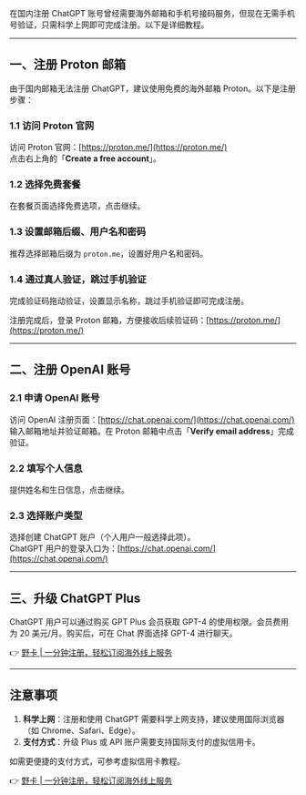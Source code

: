 在国内注册 ChatGPT 账号曾经需要海外邮箱和手机号接码服务，但现在无需手机号验证，只需科学上网即可完成注册。以下是详细教程。

---

## 一、注册 Proton 邮箱

由于国内邮箱无法注册 ChatGPT，建议使用免费的海外邮箱 Proton。以下是注册步骤：

### 1.1 访问 Proton 官网

访问 Proton 官网：[https://proton.me/](https://proton.me/)  
点击右上角的「**Create a free account**」。

### 1.2 选择免费套餐

在套餐页面选择免费选项，点击继续。

### 1.3 设置邮箱后缀、用户名和密码

推荐选择邮箱后缀为 `proton.me`，设置好用户名和密码。

### 1.4 通过真人验证，跳过手机验证

完成验证码拖动验证，设置显示名称，跳过手机验证即可完成注册。

注册完成后，登录 Proton 邮箱，方便接收后续验证码：[https://proton.me/](https://proton.me/)

---

## 二、注册 OpenAI 账号

### 2.1 申请 OpenAI 账号

访问 OpenAI 注册页面：[https://chat.openai.com/](https://chat.openai.com/)  
输入邮箱地址并验证邮箱。在 Proton 邮箱中点击「**Verify email address**」完成验证。

### 2.2 填写个人信息

提供姓名和生日信息，点击继续。

### 2.3 选择账户类型

选择创建 ChatGPT 账户（个人用户一般选择此项）。  
ChatGPT 用户的登录入口为：[https://chat.openai.com/](https://chat.openai.com/)

---

## 三、升级 ChatGPT Plus

ChatGPT 用户可以通过购买 GPT Plus 会员获取 GPT-4 的使用权限。会员费用为 20 美元/月。购买后，可在 Chat 界面选择 GPT-4 进行聊天。

👉 [野卡 | 一分钟注册，轻松订阅海外线上服务](https://bit.ly/bewildcard)

---

## 注意事项

1. **科学上网**：注册和使用 ChatGPT 需要科学上网支持，建议使用国际浏览器（如 Chrome、Safari、Edge）。
2. **支付方式**：升级 Plus 或 API 账户需要支持国际支付的虚拟信用卡。

如需更便捷的支付方式，可参考虚拟信用卡教程。

👉 [野卡 | 一分钟注册，轻松订阅海外线上服务](https://bit.ly/bewildcard)